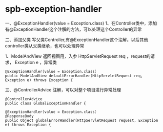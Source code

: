 # spb-exception-handler

一、@ExceptionHandler(value = Exception.class)
1、在Controller类中，添加有@ExceptionHandler这个注解的方法，可以处理这个Controller的异常

二、添加父类
写父类Controller,有@ExceptionHandler这个注解，以后其他controller类从父类继承，也可以处理异常

1、ModelAndView 返回视图用，入参 HttpServletRequest req ，request的请求， Exception e ，异常类

    @ExceptionHandler(value = Exception.class)
    public ModelAndView defaultErrorHandler(HttpServletRequest req, Exception e) throws Exception {
        

三、@ControllerAdvice 注解，可以对整个项目进行异常处理

    @ControllerAdvice
    public class GlobalExceptionHandler {

    @ExceptionHandler(value = Exception.class)
    @ResponseBody
    public Object globalErrorHandler(HttpServletRequest request, Exception e) throws Exception {
        
